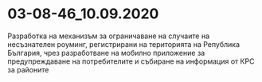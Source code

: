 # 03-08-46_10.09.2020

Разработка на механизъм за ограничаване на случаите на несъзнателен роуминг, регистрирани на територията на Република България, чрез разработване на мобилно приложение за предупреждаване на потребителите и събиране на информация от КРС за районите